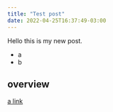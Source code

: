 ```yaml
---
title: "Test post"
date: 2022-04-25T16:37:49-03:00
---
```


Hello this is my new post.

* a
* b

## overview

[a link](https://terminal7.dev)

